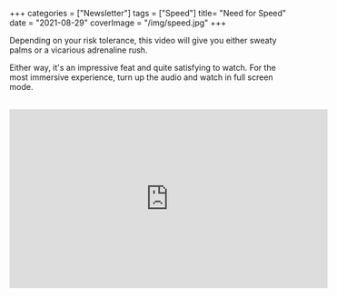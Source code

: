 +++
categories = ["Newsletter"]
tags = ["Speed"]
title= "Need for Speed"
date = "2021-08-29"
coverImage = "/img/speed.jpg"
+++

Depending on your risk tolerance, this video will give you either sweaty palms or a vicarious adrenaline rush.

<!--more-->

Either way, it's an impressive feat and quite satisfying to watch. For the most immersive experience, turn up the audio and watch in full screen mode.

<br>

<iframe width="560" height="315" src="https://www.youtube.com/embed/vSBcrmx4aFw" title="YouTube video player" frameborder="0" allow="accelerometer; autoplay; clipboard-write; encrypted-media; gyroscope; picture-in-picture" allowfullscreen></iframe>

